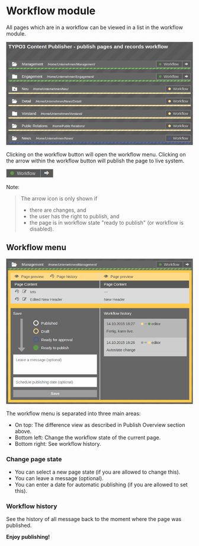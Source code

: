 # Workflow module

All pages which are in a workflow can be viewed in a list in the workflow module.

![Workflow module](_img/module_detail_workflow.png)

Clicking on the workflow button will open the workflow menu. Clicking on the arrow within the workflow button will publish the page to live system.

![Workflow button](_img/icon_workflow.png)

Note:

> The arrow icon is only shown if
> 
> * there are changes, and
> * the user has the right to publish, and
> * the page is in workflow state "ready to publish" (or workflow is disabled).


## Workflow menu

![Workflow module-open](_img/module_detail_workflow_open.png) 

The workflow menu is separated into three main areas:

* On top: The difference view as described in Publish Overview section above.
* Bottom left: Change the workflow state of the current page.
* Bottom right: See workflow history.

### Change page state

* You can select a new page state (if you are allowed to change this).
* You can leave a message (optional).
* You can enter a date for automatic publishing (if you are allowed to set this).

### Workflow history

See the history of all message back to the moment where the page was published.

**Enjoy publishing!**
